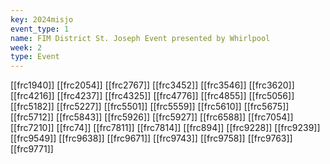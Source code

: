 ```yaml
---
key: 2024misjo
event_type: 1
name: FIM District St. Joseph Event presented by Whirlpool
week: 2
type: Event
---
```

[[frc1940]]
[[frc2054]]
[[frc2767]]
[[frc3452]]
[[frc3546]]
[[frc3620]]
[[frc4216]]
[[frc4237]]
[[frc4325]]
[[frc4776]]
[[frc4855]]
[[frc5056]]
[[frc5182]]
[[frc5227]]
[[frc5501]]
[[frc5559]]
[[frc5610]]
[[frc5675]]
[[frc5712]]
[[frc5843]]
[[frc5926]]
[[frc5927]]
[[frc6588]]
[[frc7054]]
[[frc7210]]
[[frc74]]
[[frc7811]]
[[frc7814]]
[[frc894]]
[[frc9228]]
[[frc9239]]
[[frc9549]]
[[frc9638]]
[[frc9671]]
[[frc9743]]
[[frc9758]]
[[frc9763]]
[[frc9771]]
